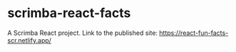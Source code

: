 # scrimba-react-facts

A Scrimba React project.
Link to the published site: https://react-fun-facts-scr.netlify.app/
